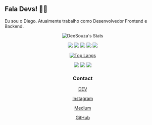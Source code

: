 ## Fala Devs! :man_technologist:

Eu sou o Diego. Atualmente trabalho como Desenvolvedor Frontend e Backend.

<center>

![DeeSouza's Stats](https://github-readme-stats.vercel.app/api?username=deesouza&show_icons=true&theme=dracula)

<img src="https://img.shields.io/badge/Tech-Javascript-purple?style=for-the-badge&logo=javascript" /> <img src="https://img.shields.io/badge/Tech-NodeJS-green?style=for-the-badge&logo=node.js" /> <img src="https://img.shields.io/badge/Tech-React-blue?style=for-the-badge&logo=react" /> <img src="https://img.shields.io/badge/Tech-ReactNative-lightgray?style=for-the-badge&logo=react" /> <img src="https://img.shields.io/badge/Tech-Typescript-black?style=for-the-badge&logo=typescript" />

[![Top Langs](https://github-readme-stats.vercel.app/api/top-langs/?username=deesouza)](https://github.com/deesouza)

<img src="https://img.shields.io/badge/Framework-Gatsby-brown?style=for-the-badge&logo=gatsby" /> <img src="https://img.shields.io/badge/Framework-AdonisJS-purple?style=for-the-badge&logo=adonisjs" /> <img src="https://img.shields.io/badge/Tech-Laravel-orange?style=for-the-badge&logo=laravel" />


### Contact

[DEV](https://dev.to/deesouza)

[Instagram](https://instagram.com/_deecode)

[Medium](https://medium.com/@diegoalves_37748)

[GitHub](https://github.com/deesouza)

</center>